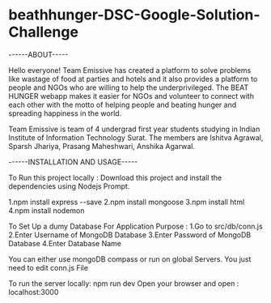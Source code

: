 # beathhunger-DSC-Google-Solution-Challenge

------ABOUT-----

Hello everyone! Team Emissive has created a platform to solve problems like wastage of food at parties and hotels and it also provides a platform to people and NGOs who are willing to help the underprivileged. The BEAT HUNGER webapp makes it easier for NGOs and volunteer to connect with each other with the motto of helping people and beating hunger and spreading happiness in the world.

Team Emissive is team of 4 undergrad first year students studying in Indian Institute of Information Technology Surat. The members are Ishitva Agrawal, Sparsh Jhariya, Prasang Maheshwari, Anshika Agarwal.


------INSTALLATION AND USAGE-----

To Run this project locally : Download this project and install the dependencies using Nodejs Prompt.

1.npm install express --save 
2.npm install mongoose 
3.npm install html 
4.npm install nodemon 



To Set Up a dumy Database For Application Purpose :
1.Go to src/db/conn.js
2.Enter Username of MongoDB Database
3.Enter Password of MongoDB Database
4.Enter Database Name

You can either use mongoDB compass or run on global Servers. You just need to edit conn.js File


To run the server locally: npm run dev
Open your browser and open : localhost:3000
